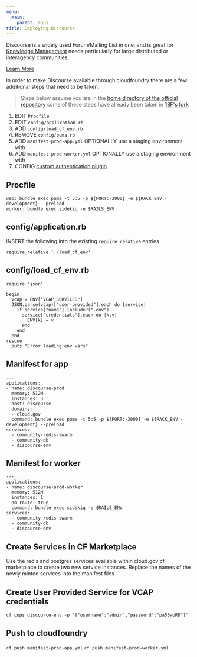 ```yaml
---
menu:
  main:
    parent: apps
title: Deploying Discourse
---
```


Discourse is a widely used Forum/Mailing List in one, and is great for [Knowledge Management](https://en.wikipedia.org/wiki/Knowledge_management) needs particularly for large distributed or interagency communities.

[Learn More](http://www.discourse.org/)

In order to make Discourse available through cloudfoundry there are a few additional steps that need to be taken:

> Steps below assume you are in the [home directory of the official repository](https://github.com/discourse/discourse) some of these steps have already been taken in [18F's fork](https://github.com/18F/discourse/tree/cloud-gov-prod)

1. EDIT `Procfile`
1. EDIT `config/application.rb`
1. ADD `config/load_cf_env.rb`
1. REMOVE `config/puma.rb`
1. ADD `manifest-prod-app.yml` OPTIONALLY use a staging environment with
1. ADD `manifest-prod-worker.yml` OPTIONALLY use a staging environment with
1. CONFIG [custom authentication plugin](https://github.com/18F/discourse/tree/cloud-gov-prod/plugins/oauth2)

## Procfile
```
web: bundle exec puma -t 5:5 -p ${PORT:-3000} -e ${RACK_ENV:-development} --preload
worker: bundle exec sidekiq -e $RAILS_ENV
```
## config/application.rb
INSERT the following into the existing `require_relative` entries
```
require_relative './load_cf_env'
```

## config/load_cf_env.rb
```
require 'json'

begin
  vcap = ENV["VCAP_SERVICES"]
  JSON.parse(vcap)["user-provided"].each do |service|
    if service["name"].include?("-env")
      service["credentials"].each do |k,v|
        ENV[k] = v
      end
    end
  end
rescue
  puts "Error loading env vars"
```  

## Manifest for app
```
---
applications:
- name: discourse-prod
  memory: 512M
  instances: 3
  host: discourse
  domains:
  - cloud.gov
  command: bundle exec puma -t 5:5 -p ${PORT:-3000} -e ${RACK_ENV:-development} --preload
services:
  - community-redis-swarm
  - community-db
  - discourse-env
```

## Manifest for worker
```
---
applications:
- name: discourse-prod-worker
  memory: 512M
  instances: 1
  no-route: true
  command: bundle exec sidekiq -e $RAILS_ENV
services:
  - community-redis-swarm
  - community-db
  - discourse-env
```
## Create Services in CF Marketplace
Use the redis and postgres services available within cloud.gov cf marketplace to create two new service instances. Replace the names of the newly minted services into the manifest files

## Create User Provided Service for VCAP credentials
```
cf cups discource-env -p '{"username":"admin","password":"pa55woRD"}'
```

## Push to cloudfoundry
`cf push manifest-prod-app.yml`
`cf push manifest-prod-worker.yml`

